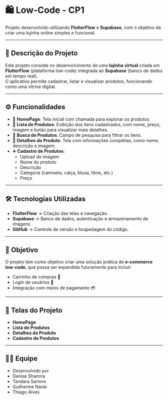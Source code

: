 # 🛍️ Low-Code - CP1  
Projeto desenvolvido utilizando **FlutterFlow** e **Supabase**, com o objetivo de criar uma lojinha online simples e funcional.

---

## 📖 Descrição do Projeto
Este projeto consiste no desenvolvimento de uma **lojinha virtual** criada em **FlutterFlow** (plataforma low-code) integrada ao **Supabase** (banco de dados em tempo real).  
O aplicativo permite cadastrar, listar e visualizar produtos, funcionando como uma vitrine digital.

---

## ⚙️ Funcionalidades
- 📌 **HomePage**: Tela inicial com chamada para explorar os produtos.  
- 🛒 **Lista de Produtos**: Exibição dos itens cadastrados, com nome, preço, imagem e botão para visualizar mais detalhes.  
- 🔎 **Busca de Produtos**: Campo de pesquisa para filtrar os itens.  
- 📄 **Detalhes do Produto**: Tela com informações completas, como nome, descrição e imagem.  
- ➕ **Cadastro de Produtos**:  
  - Upload de imagem  
  - Nome do produto  
  - Descrição  
  - Categoria (camiseta, calça, blusa, tênis, etc.)  
  - Preço  

---

## 🛠️ Tecnologias Utilizadas
- **FlutterFlow** → Criação das telas e navegação.  
- **Supabase** → Banco de dados, autenticação e armazenamento de imagens.  
- **GitHub** → Controle de versão e hospedagem do código.  

---

## 🎯 Objetivo
O projeto tem como objetivo criar uma solução prática de **e-commerce low-code**, que possa ser expandida futuramente para incluir:  
- Carrinho de compras 🛒  
- Login de usuários 🔑  
- Integração com meios de pagamento 💳  

---

## 📸 Telas do Projeto
- **HomePage**  
- **Lista de Produtos**  
- **Detalhes do Produto**  
- **Cadastro de Produtos**

---

## 👨‍💻 Equipe
- Desenvolvido por
- Denise Shamira
- Tandara Sartore
- Guilherme Naoki
- Thiago Alves
  

